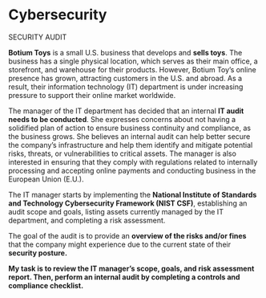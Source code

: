 # Cybersecurity
SECURITY AUDIT

__Botium Toys__ is a small U.S. business that develops and __sells toys__. The business has a single physical location, which serves as their main office, a 
storefront, and warehouse for their products. However, Botium Toy’s online presence has grown, attracting customers in the U.S. and abroad. As a result, their 
information technology (IT) department is under increasing pressure to support their online market worldwide.

The manager of the IT department has decided that an internal __IT audit needs to be conducted__. She expresses concerns about not having a solidified plan of action 
to ensure business continuity and compliance, as the business grows. She believes an internal audit can help better secure the company’s infrastructure and help
them identify and mitigate potential risks, threats, or vulnerabilities to critical assets. The manager is also interested in ensuring that they comply with 
regulations related to internally processing and accepting online payments and conducting business in the European Union (E.U.).

The IT manager starts by implementing the __National Institute of Standards and Technology Cybersecurity Framework (NIST CSF)__, establishing an audit scope and
goals, listing assets currently managed by the IT department, and completing a risk assessment.

The goal of the audit is to provide an __overview of the risks and/or fines__ that the company might experience due to the current state of their __security 
posture.__

__My task is to review the IT manager’s scope, goals, and risk assessment report. Then, perform an internal audit by completing a controls and compliance checklist.__
